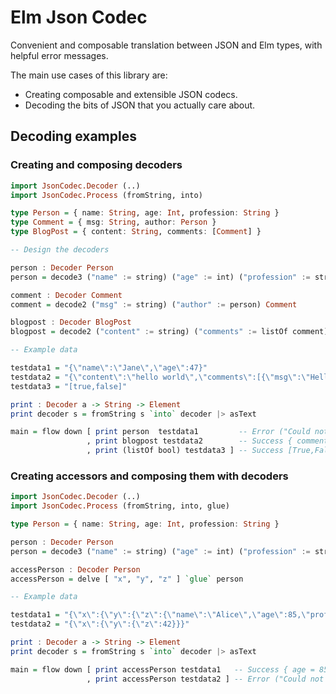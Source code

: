# Elm Json Codec

Convenient and composable translation between JSON and Elm types, with helpful error messages.

The main use cases of this library are:

* Creating composable and extensible JSON codecs.
* Decoding the bits of JSON that you actually care about.

## Decoding examples

### Creating and composing decoders

```haskell
import JsonCodec.Decoder (..)
import JsonCodec.Process (fromString, into)

type Person = { name: String, age: Int, profession: String }
type Comment = { msg: String, author: Person }
type BlogPost = { content: String, comments: [Comment] }

-- Design the decoders

person : Decoder Person
person = decode3 ("name" := string) ("age" := int) ("profession" := string) Person

comment : Decoder Comment
comment = decode2 ("msg" := string) ("author" := person) Comment

blogpost : Decoder BlogPost
blogpost = decode2 ("content" := string) ("comments" := listOf comment) BlogPost

-- Example data

testdata1 = "{\"name\":\"Jane\",\"age\":47}"
testdata2 = "{\"content\":\"hello world\",\"comments\":[{\"msg\":\"Hello\",\"author\":{\"name\":\"Jane\",\"age\":37,\"profession\":\"Aerospace Engineering\"}},{\"msg\":\"Hello\",\"author\":{\"name\":\"Tim\",\"age\":37,\"profession\":\"Wizard\"}}]}"
testdata3 = "[true,false]"

print : Decoder a -> String -> Element
print decoder s = fromString s `into` decoder |> asText

main = flow down [ print person  testdata1         -- Error ("Could not decode: \'profession\'")
                 , print blogpost testdata2        -- Success { comments = [{ author = { age = 37, ... } ...}], ... }
                 , print (listOf bool) testdata3 ] -- Success [True,False]
```


### Creating accessors and composing them with decoders

```haskell
import JsonCodec.Decoder (..)
import JsonCodec.Process (fromString, into, glue)

type Person = { name: String, age: Int, profession: String }

person : Decoder Person
person = decode3 ("name" := string) ("age" := int) ("profession" := string) Person

accessPerson : Decoder Person
accessPerson = delve [ "x", "y", "z" ] `glue` person

-- Example data

testdata1 = "{\"x\":{\"y\":{\"z\":{\"name\":\"Alice\",\"age\":85,\"profession\":\"Science\"}}}}"
testdata2 = "{\"x\":{\"y\":{\"z\":42}}}"

print : Decoder a -> String -> Element
print decoder s = fromString s `into` decoder |> asText

main = flow down [ print accessPerson testdata1   -- Success { age = 85, name = "Alice", ... }
                 , print accessPerson testdata2 ] -- Error ("Could not access a \'name\' in \'Number 42\'")
```

